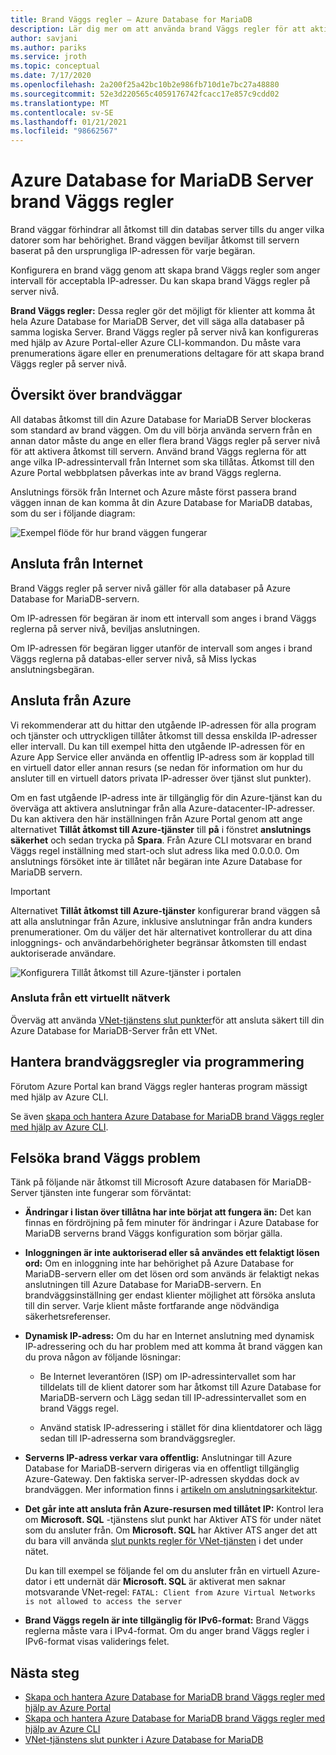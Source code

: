 ```yaml
---
title: Brand Väggs regler – Azure Database for MariaDB
description: Lär dig mer om att använda brand Väggs regler för att aktivera anslutningar till din Azure Database for MariaDB-Server.
author: savjani
ms.author: pariks
ms.service: jroth
ms.topic: conceptual
ms.date: 7/17/2020
ms.openlocfilehash: 2a200f25a42bc10b2e986fb710d1e7bc27a48880
ms.sourcegitcommit: 52e3d220565c4059176742fcacc17e857c9cdd02
ms.translationtype: MT
ms.contentlocale: sv-SE
ms.lasthandoff: 01/21/2021
ms.locfileid: "98662567"
---
```

# <a name="azure-database-for-mariadb-server-firewall-rules"></a>Azure Database for MariaDB Server brand Väggs regler
Brand väggar förhindrar all åtkomst till din databas server tills du anger vilka datorer som har behörighet. Brand väggen beviljar åtkomst till servern baserat på den ursprungliga IP-adressen för varje begäran.

Konfigurera en brand vägg genom att skapa brand Väggs regler som anger intervall för acceptabla IP-adresser. Du kan skapa brand Väggs regler på server nivå.

**Brand Väggs regler:** Dessa regler gör det möjligt för klienter att komma åt hela Azure Database for MariaDB Server, det vill säga alla databaser på samma logiska Server. Brand Väggs regler på server nivå kan konfigureras med hjälp av Azure Portal-eller Azure CLI-kommandon. Du måste vara prenumerations ägare eller en prenumerations deltagare för att skapa brand Väggs regler på server nivå.

## <a name="firewall-overview"></a>Översikt över brandväggar
All databas åtkomst till din Azure Database for MariaDB Server blockeras som standard av brand väggen. Om du vill börja använda servern från en annan dator måste du ange en eller flera brand Väggs regler på server nivå för att aktivera åtkomst till servern. Använd brand Väggs reglerna för att ange vilka IP-adressintervall från Internet som ska tillåtas. Åtkomst till den Azure Portal webbplatsen påverkas inte av brand Väggs reglerna.

Anslutnings försök från Internet och Azure måste först passera brand väggen innan de kan komma åt din Azure Database for MariaDB databas, som du ser i följande diagram:

![Exempel flöde för hur brand väggen fungerar](./media/concepts-firewall-rules/1-firewall-concept.png)

## <a name="connecting-from-the-internet"></a>Ansluta från Internet
Brand Väggs regler på server nivå gäller för alla databaser på Azure Database for MariaDB-servern.

Om IP-adressen för begäran är inom ett intervall som anges i brand Väggs reglerna på server nivå, beviljas anslutningen.

Om IP-adressen för begäran ligger utanför de intervall som anges i brand Väggs reglerna på databas-eller server nivå, så Miss lyckas anslutningsbegäran.

## <a name="connecting-from-azure"></a>Ansluta från Azure
Vi rekommenderar att du hittar den utgående IP-adressen för alla program och tjänster och uttryckligen tillåter åtkomst till dessa enskilda IP-adresser eller intervall. Du kan till exempel hitta den utgående IP-adressen för en Azure App Service eller använda en offentlig IP-adress som är kopplad till en virtuell dator eller annan resurs (se nedan för information om hur du ansluter till en virtuell dators privata IP-adresser över tjänst slut punkter). 

Om en fast utgående IP-adress inte är tillgänglig för din Azure-tjänst kan du överväga att aktivera anslutningar från alla Azure-datacenter-IP-adresser. Du kan aktivera den här inställningen från Azure Portal genom att ange alternativet **Tillåt åtkomst till Azure-tjänster** till **på** i fönstret **anslutnings säkerhet** och sedan trycka på **Spara**. Från Azure CLI motsvarar en brand Väggs regel inställning med start-och slut adress lika med 0.0.0.0. Om anslutnings försöket inte är tillåtet når begäran inte Azure Database for MariaDB servern.

> [!IMPORTANT]
> Alternativet **Tillåt åtkomst till Azure-tjänster** konfigurerar brand väggen så att alla anslutningar från Azure, inklusive anslutningar från andra kunders prenumerationer. Om du väljer det här alternativet kontrollerar du att dina inloggnings- och användarbehörigheter begränsar åtkomsten till endast auktoriserade användare.
> 

![Konfigurera Tillåt åtkomst till Azure-tjänster i portalen](./media/concepts-firewall-rules/allow-azure-services.png)

### <a name="connecting-from-a-vnet"></a>Ansluta från ett virtuellt nätverk
Överväg att använda [VNet-tjänstens slut punkter](./concepts-data-access-security-vnet.md)för att ansluta säkert till din Azure Database for MariaDB-Server från ett VNet. 

## <a name="programmatically-managing-firewall-rules"></a>Hantera brandväggsregler via programmering
Förutom Azure Portal kan brand Väggs regler hanteras program mässigt med hjälp av Azure CLI. 

Se även [skapa och hantera Azure Database for MariaDB brand Väggs regler med hjälp av Azure CLI](./howto-manage-firewall-cli.md).

## <a name="troubleshooting-firewall-issues"></a>Felsöka brand Väggs problem
Tänk på följande när åtkomst till Microsoft Azure databasen för MariaDB-Server tjänsten inte fungerar som förväntat:

* **Ändringar i listan över tillåtna har inte börjat att fungera än:** Det kan finnas en fördröjning på fem minuter för ändringar i Azure Database for MariaDB serverns brand Väggs konfiguration som börjar gälla.

* **Inloggningen är inte auktoriserad eller så användes ett felaktigt lösen ord:** Om en inloggning inte har behörighet på Azure Database for MariaDB-servern eller om det lösen ord som används är felaktigt nekas anslutningen till Azure Database for MariaDB-servern. En brandväggsinställning ger endast klienter möjlighet att försöka ansluta till din server. Varje klient måste fortfarande ange nödvändiga säkerhetsreferenser.

* **Dynamisk IP-adress:** Om du har en Internet anslutning med dynamisk IP-adressering och du har problem med att komma åt brand väggen kan du prova någon av följande lösningar:

   * Be Internet leverantören (ISP) om IP-adressintervallet som har tilldelats till de klient datorer som har åtkomst till Azure Database for MariaDB-servern och Lägg sedan till IP-adressintervallet som en brand Väggs regel.

   * Använd statisk IP-adressering i stället för dina klientdatorer och lägg sedan till IP-adresserna som brandväggsregler.

* **Serverns IP-adress verkar vara offentlig:** Anslutningar till Azure Database for MariaDB-servern dirigeras via en offentligt tillgänglig Azure-Gateway. Den faktiska server-IP-adressen skyddas dock av brandväggen. Mer information finns i [artikeln om anslutningsarkitektur](concepts-connectivity-architecture.md). 

* **Det går inte att ansluta från Azure-resursen med tillåtet IP:** Kontrol lera om **Microsoft. SQL** -tjänstens slut punkt har Aktiver ATS för under nätet som du ansluter från. Om **Microsoft. SQL** har Aktiver ATS anger det att du bara vill använda [slut punkts regler för VNet-tjänsten](concepts-data-access-security-vnet.md) i det under nätet.

   Du kan till exempel se följande fel om du ansluter från en virtuell Azure-dator i ett undernät där **Microsoft. SQL** är aktiverat men saknar motsvarande VNet-regel:  `FATAL: Client from Azure Virtual Networks is not allowed to access the server`

* **Brand Väggs regeln är inte tillgänglig för IPv6-format:** Brand Väggs reglerna måste vara i IPv4-format. Om du anger brand Väggs regler i IPv6-format visas validerings felet.

## <a name="next-steps"></a>Nästa steg
- [Skapa och hantera Azure Database for MariaDB brand Väggs regler med hjälp av Azure Portal](./howto-manage-firewall-portal.md)
- [Skapa och hantera Azure Database for MariaDB brand Väggs regler med hjälp av Azure CLI](./howto-manage-firewall-cli.md)
- [VNet-tjänstens slut punkter i Azure Database for MariaDB](./concepts-data-access-security-vnet.md)
